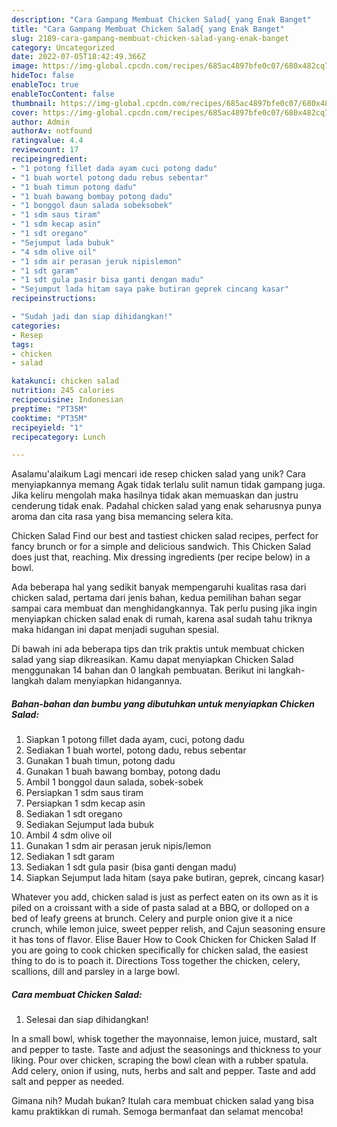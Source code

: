 ```yaml
---
description: "Cara Gampang Membuat Chicken Salad{ yang Enak Banget"
title: "Cara Gampang Membuat Chicken Salad{ yang Enak Banget"
slug: 2189-cara-gampang-membuat-chicken-salad-yang-enak-banget
category: Uncategorized
date: 2022-07-05T18:42:49.366Z
image: https://img-global.cpcdn.com/recipes/685ac4897bfe0c07/680x482cq70/chicken-salad-foto-resep-utama.jpg
hideToc: false
enableToc: true
enableTocContent: false
thumbnail: https://img-global.cpcdn.com/recipes/685ac4897bfe0c07/680x482cq70/chicken-salad-foto-resep-utama.jpg
cover: https://img-global.cpcdn.com/recipes/685ac4897bfe0c07/680x482cq70/chicken-salad-foto-resep-utama.jpg
author: Admin
authorAv: notfound
ratingvalue: 4.4
reviewcount: 17
recipeingredient:
- "1 potong fillet dada ayam cuci potong dadu"
- "1 buah wortel potong dadu rebus sebentar"
- "1 buah timun potong dadu"
- "1 buah bawang bombay potong dadu"
- "1 bonggol daun salada sobeksobek"
- "1 sdm saus tiram"
- "1 sdm kecap asin"
- "1 sdt oregano"
- "Sejumput lada bubuk"
- "4 sdm olive oil"
- "1 sdm air perasan jeruk nipislemon"
- "1 sdt garam"
- "1 sdt gula pasir bisa ganti dengan madu"
- "Sejumput lada hitam saya pake butiran geprek cincang kasar"
recipeinstructions:

- "Sudah jadi dan siap dihidangkan!"
categories:
- Resep
tags:
- chicken
- salad

katakunci: chicken salad 
nutrition: 245 calories
recipecuisine: Indonesian
preptime: "PT35M"
cooktime: "PT35M"
recipeyield: "1"
recipecategory: Lunch

---
```



Asalamu'alaikum Lagi mencari ide resep chicken salad yang unik? Cara menyiapkannya memang Agak tidak terlalu sulit namun tidak gampang juga. Jika keliru mengolah maka hasilnya tidak akan memuaskan dan justru cenderung tidak enak. Padahal chicken salad yang enak seharusnya punya aroma dan cita rasa yang bisa memancing selera kita.


Chicken Salad Find our best and tastiest chicken salad recipes, perfect for fancy brunch or for a simple and delicious sandwich. This Chicken Salad does just that, reaching. Mix dressing ingredients (per recipe below) in a bowl.

Ada beberapa hal yang sedikit banyak mempengaruhi kualitas rasa dari chicken salad, pertama dari jenis bahan, kedua pemilihan bahan segar sampai cara membuat dan menghidangkannya. Tak perlu pusing jika ingin menyiapkan chicken salad enak di rumah, karena asal sudah tahu triknya maka hidangan ini dapat menjadi suguhan spesial.


Di bawah ini ada beberapa tips dan trik praktis untuk membuat chicken salad yang siap dikreasikan. Kamu dapat menyiapkan Chicken Salad menggunakan 14 bahan dan 0 langkah pembuatan. Berikut ini langkah-langkah dalam menyiapkan hidangannya.

<!--inarticleads1-->

##### Bahan-bahan dan bumbu yang dibutuhkan untuk menyiapkan Chicken Salad:

1. Siapkan 1 potong fillet dada ayam, cuci, potong dadu
1. Sediakan 1 buah wortel, potong dadu, rebus sebentar
1. Gunakan 1 buah timun, potong dadu
1. Gunakan 1 buah bawang bombay, potong dadu
1. Ambil 1 bonggol daun salada, sobek-sobek
1. Persiapkan 1 sdm saus tiram
1. Persiapkan 1 sdm kecap asin
1. Sediakan 1 sdt oregano
1. Sediakan Sejumput lada bubuk
1. Ambil 4 sdm olive oil
1. Gunakan 1 sdm air perasan jeruk nipis/lemon
1. Sediakan 1 sdt garam
1. Sediakan 1 sdt gula pasir (bisa ganti dengan madu)
1. Siapkan Sejumput lada hitam (saya pake butiran, geprek, cincang kasar)


Whatever you add, chicken salad is just as perfect eaten on its own as it is piled on a croissant with a side of pasta salad at a BBQ, or dolloped on a bed of leafy greens at brunch. Celery and purple onion give it a nice crunch, while lemon juice, sweet pepper relish, and Cajun seasoning ensure it has tons of flavor. Elise Bauer How to Cook Chicken for Chicken Salad If you are going to cook chicken specifically for chicken salad, the easiest thing to do is to poach it. Directions Toss together the chicken, celery, scallions, dill and parsley in a large bowl. 

<!--inarticleads2-->

##### Cara membuat Chicken Salad:


1. Selesai dan siap dihidangkan!

In a small bowl, whisk together the mayonnaise, lemon juice, mustard, salt and pepper to taste. Taste and adjust the seasonings and thickness to your liking. Pour over chicken, scraping the bowl clean with a rubber spatula. Add celery, onion if using, nuts, herbs and salt and pepper. Taste and add salt and pepper as needed. 

Gimana nih? Mudah bukan? Itulah cara membuat chicken salad yang bisa kamu praktikkan di rumah. Semoga bermanfaat dan selamat mencoba!
